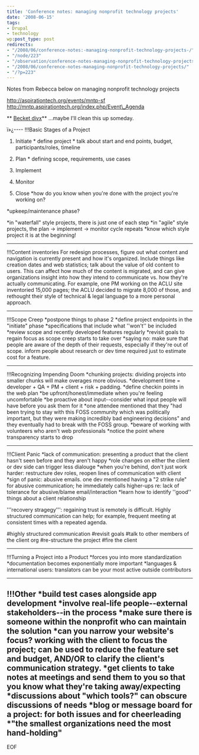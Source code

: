 ```yaml
---
title: 'Conference notes: managing nonprofit technology projects'
date: '2008-06-15'
tags:
- Drupal
- technology
wp:post_type: post
redirects:
- "/2008/06/conference-notes:-managing-nonprofit-technology-projects-/"
- "/node/223"
- "/observation/conference-notes-managing-nonprofit-technology-projects"
- "/2008/06/conference-notes-managing-nonprofit-technology-projects/"
- "/?p=223"
---
```


Notes from Rebecca below on managing nonprofit technology projects

http://aspirationtech.org/events/mntp-sf
http://mntp.aspirationtech.org/index.php/Event\_Agenda

** [Becket divx](http://www.iucn-tftsg.org/?becket)** ...maybe I'll clean this up someday.

ï»¿----
!!!Basic Stages of a Project
1. Initiate
\* define project
\* talk about start and end points, budget, participants/roles, timeline
2. Plan
\* defining scope, requirements, use cases
3. Implement

4. Monitor

5. Close
\*how do you know when you're done with the project you're working on?

\*upkeep/maintenance phase?

\*in "waterfall" style projects, there is just one of each step
\*in "agile" style projects, the plan -> implement -> monitor cycle repeats
\*know which style project it is at the beginning!

----
!!!Content inventories
For redesign processes, figure out what content and navigation is currently present and how it's organized. Include things like creation dates and web statistics; talk about the value of old content to users. This can affect how much of the content is migrated, and can give organizations insight into how they intend to communicate vs. how they're actually communicating. For example, one PM working on the ACLU site inventoried 15,000 pages; the ACLU decided to migrate 8,000 of those, and rethought their style of technical & legal language to a more personal approach.

----
!!!Scope Creep
\*postpone things to phase 2
\*define project endpoints in the "initiate" phase
\*specifications that include what ''won't'' be included
\*review scope and recently developed features regularly
\*revisit goals to regain focus as scope creep starts to take over
\*saying no: make sure that people are aware of the depth of their requests, especially if they're out of scope. inform people about research or dev time required just to estimate cost for a feature.

----
!!!Recognizing Impending Doom
\*chunking projects: dividing projects into smaller chunks will make overages more obvious.
\*development time = developer + QA + PM + client + risk + padding.
\*define checkin points in the web plan
\*be upfront/honest/immediate when you're feeling uncomfortable
\*be proactive about input--consider what input people will have before you ask them for it
\*one attendee mentioned that they "had been trying to stay with this FOSS community which was politically important, but they were making incredibly bad engineering decisions" and they eventually had to break with the FOSS group.
\*beware of working with volunteers who aren't web professionals
\*notice the point where transparency starts to drop

----
!!!Client Panic
\*lack of communication: presenting a product that the client hasn't seen before and they aren't happy
\*role changes on either the client or dev side can trigger less dialouge
\*when you're behind, don't just work harder: restructure dev roles, reopen lines of communication with client
\*sign of panic: abusive emails. one dev mentioned having a "2 strike rule" for abusive communication; he immediately calls higher-ups re: lack of tolerance for abusive/blame email/interaction
\*learn how to identify ''good'' things about a client relationship

'''recovery stragegy''': regaining trust is remotely is difficult. Highly structured communication can help; for example, frequent meeting at consistent times with a repeated agenda.

#highly structured communication
#revisit goals
#talk to other members of the client org
#re-structure the project
#fire the client

----
!!!Turning a Project into a Product
\*forces you into more standardization
\*documentation becomes exponentially more important
\*languages & international users: translators can be your most active outside contributors

----
!!!Other
\*build test cases alongside app development
\*involve real-life people--external stakeholders--in the process
\*make sure there is someone within the nonprofit who can maintain the solution
\*can you narrow your website's focus? working with the client to focus the project; can be used to reduce the feature set and budget, AND/OR to clarify the client's communication strategy.
\*get clients to take notes at meetings and send them to you so that you know what they're taking away/expecting
\*discussions about "which tools?" can obscure discussions of needs
\*blog or message board for a project: for both issues and for cheerleading
\*"the smallest organizations need the most hand-holding"
----
EOF

